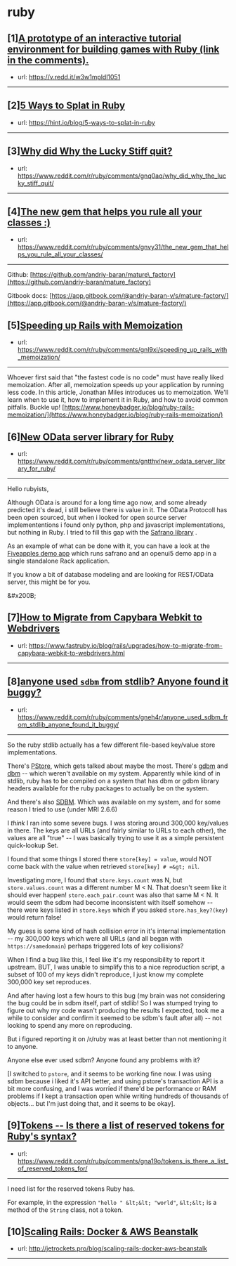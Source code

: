 # ruby
## [1][A prototype of an interactive tutorial environment for building games with Ruby (link in the comments).](https://www.reddit.com/r/ruby/comments/gnpvp8/a_prototype_of_an_interactive_tutorial/)
- url: https://v.redd.it/w3w1mpldl1051
---

## [2][5 Ways to Splat in Ruby](https://www.reddit.com/r/ruby/comments/gnve20/5_ways_to_splat_in_ruby/)
- url: https://hint.io/blog/5-ways-to-splat-in-ruby
---

## [3][Why did Why the Lucky Stiff quit?](https://www.reddit.com/r/ruby/comments/gnq0aq/why_did_why_the_lucky_stiff_quit/)
- url: https://www.reddit.com/r/ruby/comments/gnq0aq/why_did_why_the_lucky_stiff_quit/
---

## [4][The new gem that helps you rule all your classes :)](https://www.reddit.com/r/ruby/comments/gnvy31/the_new_gem_that_helps_you_rule_all_your_classes/)
- url: https://www.reddit.com/r/ruby/comments/gnvy31/the_new_gem_that_helps_you_rule_all_your_classes/
---
Github: [https://github.com/andriy-baran/mature\_factory](https://github.com/andriy-baran/mature_factory) 

Gitbook docs:  [https://app.gitbook.com/@andriy-baran-v/s/mature-factory/](https://app.gitbook.com/@andriy-baran-v/s/mature-factory/)
## [5][Speeding up Rails with Memoization](https://www.reddit.com/r/ruby/comments/gnl9xi/speeding_up_rails_with_memoization/)
- url: https://www.reddit.com/r/ruby/comments/gnl9xi/speeding_up_rails_with_memoization/
---
Whoever first said that "the fastest code is no code" must have really liked memoization. After all, memoization speeds up your application by running less code. In this article, Jonathan Miles introduces us to memoization. We'll learn when to use it, how to implement it in Ruby, and how to avoid common pitfalls. Buckle up! [https://www.honeybadger.io/blog/ruby-rails-memoization/](https://www.honeybadger.io/blog/ruby-rails-memoization/)
## [6][New OData server library for Ruby](https://www.reddit.com/r/ruby/comments/gntthv/new_odata_server_library_for_ruby/)
- url: https://www.reddit.com/r/ruby/comments/gntthv/new_odata_server_library_for_ruby/
---
Hello rubyists,

Although OData is around for a long time ago now, and some already predicted it's dead, i still believe there is value in it. The OData Protocoll has been open sourced, but when i looked for open source server implemententions i found only python, php and javascript implementations, but nothing in Ruby. I tried to fill this gap with the [Safrano library](https://gitlab.com/dm0da/safrano#safrano) .

As an example of what can be done with it, you can have a look at the [Fiveapples demo app](https://gitlab.com/dm0da/fiveapples#fiveapples) which runs safrano and an openui5 demo app in a single standalone Rack application.

If you know  a bit of database modeling and are looking for REST/OData server, this might be for you.

&amp;#x200B;
## [7][How to Migrate from Capybara Webkit to Webdrivers](https://www.reddit.com/r/ruby/comments/gndimm/how_to_migrate_from_capybara_webkit_to_webdrivers/)
- url: https://www.fastruby.io/blog/rails/upgrades/how-to-migrate-from-capybara-webkit-to-webdrivers.html
---

## [8][anyone used `sdbm` from stdlib? Anyone found it buggy?](https://www.reddit.com/r/ruby/comments/gneh4r/anyone_used_sdbm_from_stdlib_anyone_found_it_buggy/)
- url: https://www.reddit.com/r/ruby/comments/gneh4r/anyone_used_sdbm_from_stdlib_anyone_found_it_buggy/
---
So the ruby stdlib actually has a few different file-based key/value store implementations. 

There's [PStore](https://ruby-doc.org/stdlib-2.5.3/libdoc/pstore/rdoc/PStore.html), which gets talked about maybe the most. There's [gdbm](https://ruby-doc.org/stdlib-2.5.3/libdoc/gdbm/rdoc/GDBM.html) and [dbm](https://ruby-doc.org/stdlib-2.6.1/libdoc/dbm/rdoc/DBM.html) -- which weren't available on my system. Apparently while kind of in stdlib, ruby has to be compiled on a system that has dbm or gdbm library headers available for the ruby packages to actually be on the system. 

And there's also [SDBM](https://ruby-doc.org/stdlib-2.6.3/libdoc/sdbm/rdoc/SDBM.html). Which was available on my system, and for some reason I tried to use (under MRI 2.6.6)

I *think* I ran into some severe bugs. I was storing around 300,000 key/values in there. The keys are all URLs (and fairly similar to URLs to each other), the values are all "true" -- I was basically trying to use it as a simple persistent quick-lookup Set. 

I found that some things I stored there `store[key] = value`, would NOT come back with the value when retrieved `store[key] # =&gt; nil`. 

Investigating more, I found that `store.keys.count` was N, but `store.values.count` was a different number M &lt; N.  That doesn't seem like it should ever happen!  `store.each_pair.count` was also that same M &lt; N.  It would seem the sdbm had become inconsistent with itself somehow -- there were keys listed in `store.keys` which if you asked `store.has_key?(key)` would return false!

My guess is some kind of hash collision error in it's internal implementation -- my 300,000 keys which were all URLs (and all began with `https://samedomain`) perhaps triggered lots of key collisions?

When I find a bug like this, I feel like it's my responsibility to report it upstream. BUT, I was unable to simplify this to a nice reproduction script, a subset of 100 of my keys didn't reproduce, I just know my complete 300,000 key set reproduces. 

And after having lost a few hours to this bug (my brain was not considering the bug could be in sdbm itself, part of stdlib! So I was stumped trying to figure out why my code wasn't producing the results I expected, took me a while to consider and confirm it seemed to be sdbm's fault after all) -- not looking to spend any more on reproducing. 

But i figured reporting it on /r/ruby was at least better than not mentioning it to anyone. 

Anyone else ever used sdbm?  Anyone found any problems with it?

[I switched to `pstore`, and it seems to be working fine now. I was using sdbm because i liked it's API better, and using pstore's transaction API is a bit more confusing, and I was worried if there'd be performance or RAM problems if I kept a transaction open while writing hundreds of thousands of objects... but I'm just doing that, and it seems to be okay].
## [9][Tokens -- Is there a list of reserved tokens for Ruby's syntax?](https://www.reddit.com/r/ruby/comments/gna19o/tokens_is_there_a_list_of_reserved_tokens_for/)
- url: https://www.reddit.com/r/ruby/comments/gna19o/tokens_is_there_a_list_of_reserved_tokens_for/
---
I need list for the reserved tokens Ruby has.

For example, in the expression `"hello " &lt;&lt; "world"`, `&lt;&lt;` is a method of the `String` class, not a token.
## [10][Scaling Rails: Docker &amp; AWS Beanstalk](https://www.reddit.com/r/ruby/comments/gnaiyu/scaling_rails_docker_aws_beanstalk/)
- url: http://jetrockets.pro/blog/scaling-rails-docker-aws-beanstalk
---

